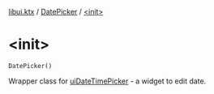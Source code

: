 [libui.ktx](../README.md) / [DatePicker](README.md) / [&lt;init&gt;](-init-.md)

# &lt;init&gt;

`DatePicker()`

Wrapper class for [uiDateTimePicker](../../libui/ui-date-time-picker.md) - a widget to edit date.

